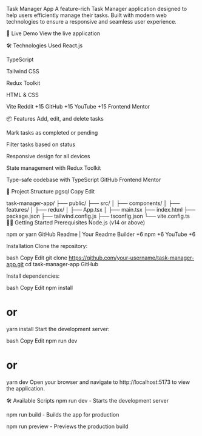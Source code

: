 Task Manager App
A feature-rich Task Manager application designed to help users efficiently manage their tasks. Built with modern web technologies to ensure a responsive and seamless user experience.

🚀 Live Demo
View the live application

🛠️ Technologies Used
React.js

TypeScript

Tailwind CSS

Redux Toolkit

HTML & CSS

Vite
Reddit
+15
GitHub
+15
YouTube
+15
Frontend Mentor

📦 Features
Add, edit, and delete tasks

Mark tasks as completed or pending

Filter tasks based on status

Responsive design for all devices

State management with Redux Toolkit

Type-safe codebase with TypeScript
GitHub
Frontend Mentor

📁 Project Structure
pgsql
Copy
Edit

task-manager-app/
├── public/
├── src/
│   ├── components/
│   ├── features/
│   ├── redux/
│   ├── App.tsx
│   ├── main.tsx
├── index.html
├── package.json
├── tailwind.config.js
├── tsconfig.json
└── vite.config.ts
🧑‍💻 Getting Started
Prerequisites
Node.js (v14 or above)

npm or yarn
GitHub
Readme | Your Readme Builder
+6
npm
+6
YouTube
+6

Installation
Clone the repository:

bash
Copy
Edit
git clone https://github.com/your-username/task-manager-app.git
cd task-manager-app
GitHub

Install dependencies:

bash
Copy
Edit
npm install
# or
yarn install
Start the development server:

bash
Copy
Edit
npm run dev
# or
yarn dev
Open your browser and navigate to http://localhost:5173 to view the application.

🛠️ Available Scripts
npm run dev - Starts the development server

npm run build - Builds the app for production

npm run preview - Previews the production build